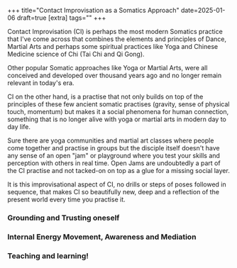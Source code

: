 +++
title="Contact Improvisation as a Somatics Approach"
date=2025-01-06
draft=true
[extra]
tags=""
+++

Contact Improvisation (CI) is perhaps the most modern Somatics practice that I've come
across that combines the elements and principles of Dance, Martial Arts and
perhaps some spiritual practices like Yoga and Chinese Medicine science of
Chi (Tai Chi and Qi Gong).

Other popular Somatic approaches like Yoga or Martial Arts,
were all conceived and developed over thousand years ago and no longer remain
relevant in today's era.

<!-- more -->

CI on the other hand, is a practise that not only builds on top of the
principles of these few ancient somatic practises (gravity, sense of physical touch,
momentum) but makes it a social phenomena for human connection, something that is
no longer alive with yoga or martial arts in modern day to day life.

Sure there are yoga communities and martial art classes where people come
together and practise in groups but the disciple itself doesn't have any sense
of an open "jam" or playground where you test your skills and perception with
others in real time. Open Jams are undoubtedly a part of the CI practise and
not tacked-on on top as a glue for a missing social layer.

It is this improvisational aspect of CI, no drills or steps of poses followed in sequence,
that makes CI so beautifully new, deep and a reflection of the present world
every time you practise it.

### Grounding and Trusting oneself

### Internal Energy Movement, Awareness and Mediation

### Teaching and learning!

